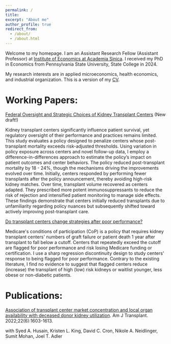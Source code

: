 ```yaml
---
permalink: /
title: 
excerpt: "About me"
author_profile: true
redirect_from: 
  - /about/
  - /about.html
---
```


Welcome to my homepage. I am an Assistant Research Fellow (Assistant Professor) at [Institute of Economics at Academia Sinica](https://www.econ.sinica.edu.tw/4d49b1b1-d551-4956-84a5-6bbf392d8417). I received my PhD in Economics from Pennsylvania State University, State College in 2024.

My research interests are in applied microeconomics, health economics, and industrial organization. This is a version of my [CV](http://hanloong7.github.io/files/CV.pdf).

Working Papers: 
======
[Federal Oversight and Strategic Choices of Kidney Transplant Centers](http://hanloong7.github.io/files/JMP.pdf) (New draft!) 

Kidney transplant centers significantly influence patient survival, yet regulatory oversight of their performance and practices remains limited. This study evaluates a policy designed to penalize centers whose post-transplant mortality exceeds risk-adjusted thresholds. Using variation in policy exposure across centers and novel follow-up data, I employ a difference-in-differences approach to estimate the policy’s impact on patient outcomes and center behaviors. The policy reduced post-transplant mortality by 18 - 24%, though the mechanisms driving the improvements evolved over time. Initially, centers responded by performing fewer transplants after the policy announcement, thereby avoiding high-risk kidney matches. Over time, transplant volume recovered as centers adapted. They prescribed more potent immunosuppressants to reduce the risk of rejection and intensified patient monitoring to manage side effects. These findings demonstrate that centers initially reduced transplants due to unfamiliarity regarding policy nuances but subsequently shifted toward actively improving post-transplant care.


[Do transplant centers change strategies after poor performance?](http://hanloong7.github.io/files/3rdyearpaper.pdf)

Medicare's conditions of participation (CoP) is a policy that requires kidney transplant centers' numbers of graft failure or patient death 1 year after transplant to fall below a cutoff. Centers that repeatedly exceed the cutoff  are flagged for poor performance and risk losing Medicare funding or certification.  I use a sharp regression discontinuity design to study centers' response to being flagged for poor performance. Contrary to the existing literature, I find no evidence to suggest that flagged centers reduce (increase) the transplant of high (low) risk kidneys or waitlist younger, less obese or non-diabetic patients. 

Publications: 
======
[Association of transplant center market concentration and local organ availability with deceased donor kidney utilization](https://onlinelibrary.wiley.com/doi/full/10.1111/ajt.17010). Am J Transplant. 2022;22(6):1603-1613.

with Syed A. Husain, Kristen L. King, David C. Cron, Nikole A. Neidlinger, Sumit Mohan, Joel T. Adler


